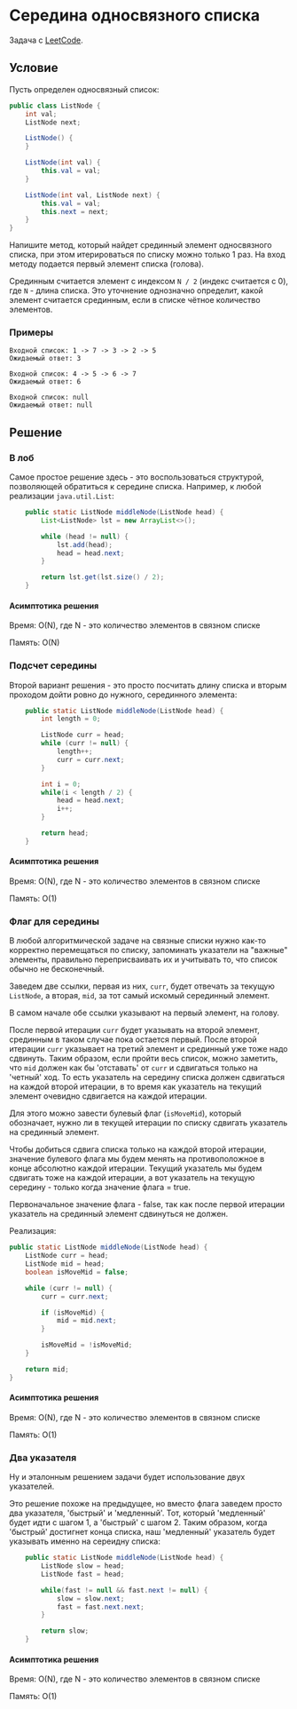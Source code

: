 # Середина односвязного списка

Задача с [LeetCode](https://leetcode.com/problems/middle-of-the-linked-list/description/).

## Условие

Пусть определен односвязный список:

```java
public class ListNode {
    int val;
    ListNode next;

    ListNode() {
    }

    ListNode(int val) {
        this.val = val;
    }

    ListNode(int val, ListNode next) {
        this.val = val;
        this.next = next;
    }
}
```

Напишите метод, который найдет срединный элемент односвязного списка, при этом итерироваться по списку можно только 1 раз.
На вход методу подается первый элемент списка (голова).

Срединным считается элемент с индексом `N / 2` (индекс считается с 0), где `N` - длина списка.
Это уточнение однозначно определит, какой элемент считается срединным, если в списке чётное количество элементов.

### Примеры

```text
Входной список: 1 -> 7 -> 3 -> 2 -> 5
Ожидаемый ответ: 3
```

```text
Входной список: 4 -> 5 -> 6 -> 7
Ожидаемый ответ: 6
```

```text
Входной список: null
Ожидаемый ответ: null
```

## Решение

### В лоб

Самое простое решение здесь - это воспользоваться структурой, позволяющей обратиться к середине списка. Например, к любой реализации `java.util.List`:

```java
    public static ListNode middleNode(ListNode head) {
        List<ListNode> lst = new ArrayList<>();

        while (head != null) {
            lst.add(head);
            head = head.next;
        }

        return lst.get(lst.size() / 2);
    }
```

#### Асимптотика решения

Время: O(N), где N - это количество элементов в связном списке

Память: O(N)

### Подсчет середины

Второй вариант решения - это просто посчитать длину списка и вторым проходом дойти ровно до нужного, серединного элемента:

```java
    public static ListNode middleNode(ListNode head) {
        int length = 0;

        ListNode curr = head;
        while (curr != null) {
            length++;
            curr = curr.next;
        }

        int i = 0;
        while(i < length / 2) {
            head = head.next;
            i++;
        }

        return head;
    }
```

#### Асимптотика решения

Время: O(N), где N - это количество элементов в связном списке

Память: O(1)

### Флаг для середины

В любой алгоритмической задаче на связные списки нужно как-то корректно перемещаться по списку, запоминать указатели на "важные" элементы, правильно переприсваивать их и учитывать то, что список обычно не бесконечный.

Заведем две ссылки, первая из них, `curr`, будет отвечать за текущую `ListNode`, а вторая, `mid`, за тот самый искомый серединный элемент.

В самом начале обе ссылки указывают на первый элемент, на голову.

После первой итерации `curr` будет указывать на второй элемент, срединным в таком случае пока остается первый. После второй итерации `curr` указывает на третий элемент и срединный уже тоже надо сдвинуть. Таким образом, если пройти весь список, можно заметить, что `mid` должен как бы 'отставать' от `curr` и сдвигаться только на 'четный' ход. То есть указатель на середину списка должен сдвигаться на каждой второй итерации, в то время как указатель на текущий элемент очевидно сдвигается на каждой итерации.

Для этого можно завести булевый флаг (`isMoveMid`), который обозначает, нужно ли в текущей итерации по списку сдвигать указатель на срединный элемент.

Чтобы добиться сдвига списка только на каждой второй итерации, значение булевого флага мы будем менять на противоположное в конце абсолютно каждой итерации. Текущий указатель мы будем сдвигать тоже на каждой итерации, а вот указатель на текущую середину - только когда значение флага = true.

Первоначальное значение флага - false, так как после первой итерации указатель на срединный элемент сдвинуться не должен.

Реализация:

```java
public static ListNode middleNode(ListNode head) {
    ListNode curr = head;
    ListNode mid = head;
    boolean isMoveMid = false;

    while (curr != null) {
        curr = curr.next;

        if (isMoveMid) {
            mid = mid.next;
        }

        isMoveMid = !isMoveMid;
    }

    return mid;
}
```

#### Асимптотика решения

Время: O(N), где N - это количество элементов в связном списке

Память: O(1)

### Два указателя

Ну и эталонным решением задачи будет использование двух указателей.

Это решение похоже на предыдущее, но вместо флага заведем просто два указателя, 'быстрый' и 'медленный'. Тот, который 'медленный' будет идти с шагом 1, а 'быстрый' с шагом 2. Таким образом, когда 'быстрый' достигнет конца списка, наш 'медленный' указатель будет указывать именно на сереидну списка:

```java
    public static ListNode middleNode(ListNode head) {
        ListNode slow = head;
        ListNode fast = head;

        while(fast != null && fast.next != null) {
            slow = slow.next;
            fast = fast.next.next;
        }

        return slow;
    }
```

#### Асимптотика решения

Время: O(N), где N - это количество элементов в связном списке

Память: O(1)
